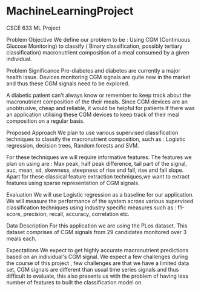 # MachineLearningProject
CSCE 633 ML Project

Problem Objective
We define our problem to be : Using CGM (Continuous Glucose Monitoring)  to classify ( Binary classification, possibly tertiary classification) macronutrient composition of a meal consumed by a given individual. 

Problem Significance
Pre-diabetes and diabetes are currently a major health issue. Devices monitoring CGM signals are quite new in the market and thus these CGM signals need to be explored. 

A diabetic patient can’t always know or remember to keep track about the macronutrient composition of the their meals. Since CGM devices are an unobtrusive, cheap and reliable, it would be helpful for patients if there was an application utilising these CGM devices to keep track of their meal composition on a regular basis. 

Proposed Approach
We plan to use various supervised classification techniques to classify the macronutrient composition, such as : Logistic regression, decision trees, Random forests and SVM. 

For these techniques we will require informative features. The features we plan on using are : Max peak, half peak difference, tail part of the signal, auc, mean, sd, skewness, steepness of rise and fall, rise and fall slope. Apart for these classical feature extraction techniques,we want to extract features using sparse representation of CGM signals.

Evaluation
We will use Logistic regression as a baseline for our application. We will measure the performance of the system across various supervised classification techniques using industry specific measures such as :  f1-score, precision, recall, accuracy, correlation etc.

Data Description
For this application we are using the PLos dataset. This dataset comprises of CGM signals from 29 candidates monitored over 3 meals each. 


Expectations
We expect to get highly accurate macronutrient predictions based on an individual's CGM signal. We expect a few challenges during the course of this project , few challenges are that we have a limited data set, CGM signals are different than usual time series signals and thus difficult to evaluate, this also presents us with the problem of having less number of  features to built the classification model on.


